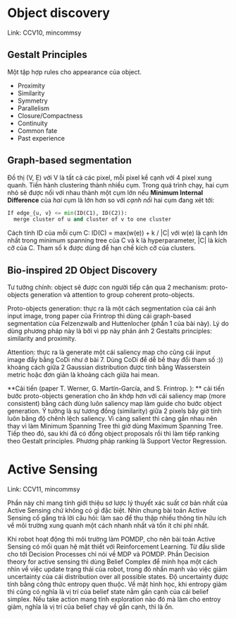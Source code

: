 # Object discovery

Link: CCV10, mincommsy

## Gestalt Principles

Một tập hợp rules cho appearance của object.

- Proximity
- Similarity
- Symmetry
- Parallelism
- Closure/Compactness
- Continuity
- Common fate
- Past experience

## Graph-based segmentation

Đồ thị (V, E) với V là tất cả các pixel, mỗi pixel kề cạnh với 4 pixel xung quanh. Tiến hành clustering thành nhiều cụm. Trong quá trình chạy, hai cụm nhỏ sẽ được nối với nhau thành một cụm lớn nếu **Minimum Internal Difference** của *hai* cụm là lớn hơn so với *cạnh nối* hai cụm đang xét tới:

``` python
If edge_{u, v} <= min(ID(C1), ID(C2)):
  merge cluster of u and cluster of v to one cluster
```
Cách tính ID của mỗi cụm C: ID(C) = max(w(e)) + k / |C| với w(e) là cạnh lớn nhất trong minimum spanning tree của C và k là hyperparameter, |C| là kích cỡ của C. Tham số k được dùng để hạn chế kích cỡ của clusters.


## Bio-inspired 2D Object Discovery 

Tư tưởng chính: object sẽ được con người tiếp cận qua 2 mechanism: proto-objects generation và attention to group coherent proto-objects.

Proto-objects generation: thực ra là một cách segmentation của cái ảnh input image, trong paper của Frintrop thì dùng cái graph-based segmentation của Felzenzwalb and Huttenlocher (phần 1 của bài này). Lý do dùng phương pháp này là bởi vì pp này phản ánh 2 Gestalts principles: similarity and proximity.

Attention: thực ra là generate một cái saliency map cho cũng cái input image đấy bằng CoDi như ở bài 7. Dùng CoDi để dễ bề thay đổi tham số :)) khoảng cách giữa 2 Gaussian distribution được tính bằng Wasserstein metric hoặc đơn giản là khoảng cách giữa hai mean.

**Cải tiến (paper T. Werner, G. Martín-García, and S. Frintrop. ): ** cải tiến bước proto-objects generation cho ăn khớp hơn với cái saliency map (more consistent) bằng cách dùng luôn saliency map làm guide cho bước object generation. Ý tưởng là sự tương đồng (similarity) giữa 2 pixels bây giờ tính luôn bằng độ chênh lệch saliency. Vì càng salient thì càng gần nhau nên thay vì làm Minimum Spanning Tree thì giờ dùng Maximum Spanning Tree. Tiếp theo đó, sau khi đã có đống object proposals rồi thì làm tiếp ranking theo Gestalt principles. Phương pháp ranking là Support Vector Regression.

# Active Sensing

Link: CCV11, mincommsy

Phần này chỉ mang tính giới thiệu sơ lược lý thuyết xác suất cơ bản nhất của Active Sensing chứ không có gì đặc biệt. Nhìn chung bài toán Active Sensing cố gắng trả lời câu hỏi: làm sao để thu thập nhiều thông tin hữu ích về môi trường xung quanh một cách nhanh nhất và tốn ít chi phí nhất.

Khi robot hoạt động thì môi trường làm POMDP, cho nên bài toán Active Sensing có mối quan hệ mật thiết với Reinforcement Learning. Từ đầu slide cho tới Decision Processes chỉ nói về MDP và POMDP. Phần Decision theory for active sensing thì dùng Belief Complex để minh họa một cách nhìn về việc update trạng thái của robot, trong đó nhấn mạnh vào việc giảm uncertainty của cái distribution over all possible states. Độ uncertainty được tính bằng công thức entropy quen thuộc. Về mặt hình học, khi entropy giảm thì cũng có nghĩa là vị trí của belief state nằm gần cạnh của cái belief simplex. Nếu take action mang tính exploration nào đó mà làm cho entroy giảm, nghĩa là vị trí của belief chạy về gần cạnh, thì là ổn.
